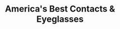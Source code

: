 ---
title: "America's Best Contacts & Eyeglasses"
url: /buffalo/americas-best-contacts-and-eyeglasses/
shop: optician
---
